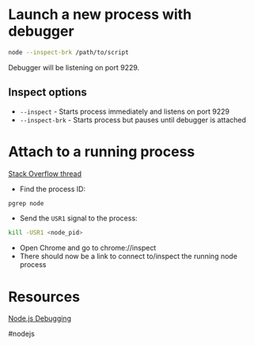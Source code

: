 # Launch a new process with debugger
```bash
node --inspect-brk /path/to/script
```

Debugger will be listening on port 9229.

## Inspect options
- `--inspect` - Starts process immediately and listens on port 9229
- `--inspect-brk` - Starts process but pauses until debugger is attached

# Attach to a running process

[Stack Overflow thread](https://stackoverflow.com/questions/13052548/node-js-how-to-attach-to-a-running-process-and-to-debug-the-server-with-a-conso)

- Find the process ID:
```bash
pgrep node
```

- Send the `USR1` signal to the process:
```bash
kill -USR1 <node_pid>
```

- Open Chrome and go to chrome://inspect
- There should now be a link to connect to/inspect the running node process

# Resources
[Node.js Debugging](https://nodejs.org/en/docs/guides/debugging-getting-started/)

#nodejs